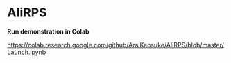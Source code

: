 # AIiRPS

**Run demonstration in Colab**

https://colab.research.google.com/github/AraiKensuke/AIiRPS/blob/master/Launch.ipynb
